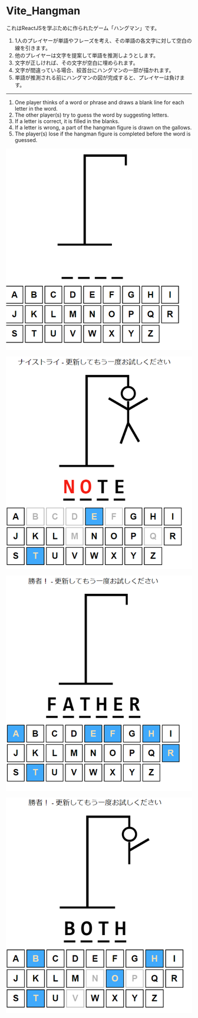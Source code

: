 # Vite_Hangman
これはReactJSを学ぶために作られたゲーム「ハングマン」です。

1. 1人のプレイヤーが単語やフレーズを考え、その単語の各文字に対して空白の線を引きます。
2. 他のプレイヤーは文字を提案して単語を推測しようとします。
3. 文字が正しければ、その文字が空白に埋められます。
4. 文字が間違っている場合、絞首台にハングマンの一部が描かれます。
5. 単語が推測される前にハングマンの図が完成すると、プレイヤーは負けます。
----------------------------------------------------------------------------------------------
1. One player thinks of a word or phrase and draws a blank line for each letter in the word.
2. The other player(s) try to guess the word by suggesting letters.
3. If a letter is correct, it is filled in the blanks.
4. If a letter is wrong, a part of the hangman figure is drawn on the gallows.
5. The player(s) lose if the hangman figure is completed before the word is guessed.

<p align="center">
  <img src="img/hangman1.png" alt="Hangman Image 1">
</p>
<p align="center">
  <img src="img/hangman2.png" alt="Hangman Image 1">
</p>
<p align="center">
  <img src="img/hangman3.png" alt="Hangman Image 1">
</p>
<p align="center">
  <img src="img/hangman4.png" alt="Hangman Image 1">
</p>

